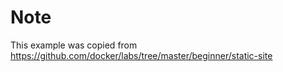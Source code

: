 # Note
This example was copied from https://github.com/docker/labs/tree/master/beginner/static-site

